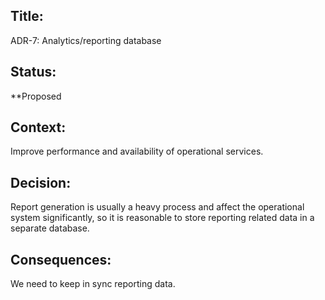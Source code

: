 ## Title: 
ADR-7: Analytics/reporting database

## Status: 
**Proposed

## Context: 
Improve performance and availability of operational services.

## Decision: 
Report generation is usually a heavy process and affect the operational system significantly, so it is reasonable to store reporting related data in a separate database.

## Consequences: 
We need to keep in sync reporting data.
